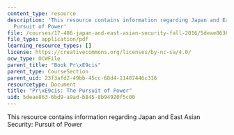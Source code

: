 ```yaml
---
content_type: resource
description: 'This resource contains information regarding Japan and East Asian Security:
  Pursuit of Power'
file: /courses/17-486-japan-and-east-asian-security-fall-2016/5deae8636bd9a9adb8458b94920f5c00_MIT17_486F16_PursuitPower.pdf
file_type: application/pdf
learning_resource_types: []
license: https://creativecommons.org/licenses/by-nc-sa/4.0/
ocw_type: OCWFile
parent_title: "Book Pr\xE9cis"
parent_type: CourseSection
parent_uid: 23f3afd2-49bb-45cc-68d4-11487446c316
resourcetype: Document
title: "Pr\xE9cis: The Pursuit of Power"
uid: 5deae863-6bd9-a9ad-b845-8b94920f5c00
---
```

This resource contains information regarding Japan and East Asian Security: Pursuit of Power
